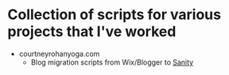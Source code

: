# Collection of scripts for various projects that I've worked

- courtneyrohanyoga.com
  - Blog migration scripts from Wix/Blogger to [Sanity](https://www.sanity.io/)
